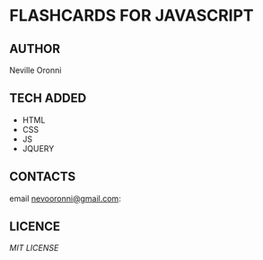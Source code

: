 # FLASHCARDS FOR JAVASCRIPT

## AUTHOR
Neville Oronni

## TECH ADDED
* HTML
* CSS
* JS
* JQUERY

## CONTACTS
email [nevooronni@gmail.com](nevooronni@gmail.com):

## LICENCE

*MIT LICENSE*

